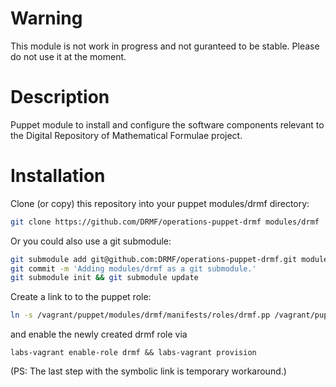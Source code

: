 # Warning

This module is not work in progress and not guranteed to be stable.
Please do not use it at the moment.

# Description

Puppet module to install and configure the software components
relevant to the Digital Repository of Mathematical Formulae project.

# Installation

Clone (or copy) this repository into your puppet modules/drmf directory:

```bash
git clone https://github.com/DRMF/operations-puppet-drmf modules/drmf
```

Or you could also use a git submodule:

```bash
git submodule add git@github.com:DRMF/operations-puppet-drmf.git modules/drmf
git commit -m 'Adding modules/drmf as a git submodule.'
git submodule init && git submodule update
```

Create a link to to the puppet role:

```bash
ln -s /vagrant/puppet/modules/drmf/manifests/roles/drmf.pp /vagrant/puppet/modules/role/manifests/drmf.pp
```

and enable the newly created drmf role via
```
labs-vagrant enable-role drmf && labs-vagrant provision

```


(PS: The last step with the symbolic link is temporary workaround.)

